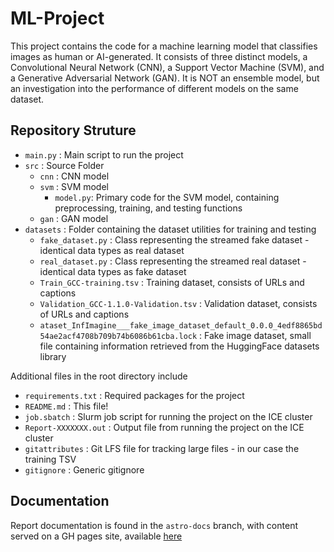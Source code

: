 # ML-Project

This project contains the code for a machine learning model that classifies images as human or AI-generated. It consists of three distinct models, a Convolutional Neural Network (CNN), a Support Vector Machine (SVM), and a Generative Adversarial Network (GAN). It is NOT an ensemble model, but an investigation into the performance of different models on the same dataset.

## Repository Struture
- `main.py` : Main script to run the project
- `src` : Source Folder
  - `cnn` : CNN model
  - `svm` : SVM model
    - `model.py`: Primary code for the SVM model, containing preprocessing, training, and testing functions
  - `gan` : GAN model
- `datasets` : Folder containing the dataset utilities for training and testing
  - `fake_dataset.py` : Class representing the streamed fake dataset - identical data types as real dataset
  - `real_dataset.py` : Class representing the streamed real dataset - identical data types as fake dataset
  - `Train_GCC-training.tsv` : Training dataset, consists of URLs and captions
  - `Validation_GCC-1.1.0-Validation.tsv` : Validation dataset, consists of URLs and captions
  - `ataset_InfImagine___fake_image_dataset_default_0.0.0_4edf8865bd54ae2acf4708b709b74b6086b61cba.lock` : Fake image dataset, small file containing information retrieved from the HuggingFace datasets library

Additional files in the root directory include
- `requirements.txt` : Required packages for the project
- `README.md` : This file!
- `job.sbatch` : Slurm job script for running the project on the ICE cluster
- `Report-XXXXXXX.out` : Output file from running the project on the ICE cluster
- `gitattributes` : Git LFS file for tracking large files - in our case the training TSV
- `gitignore` : Generic gitignore

## Documentation
Report documentation is found in the `astro-docs` branch, with content served on a GH pages site, available [here](https://github.gatech.edu/pages/rwarner31/ML-Project/)